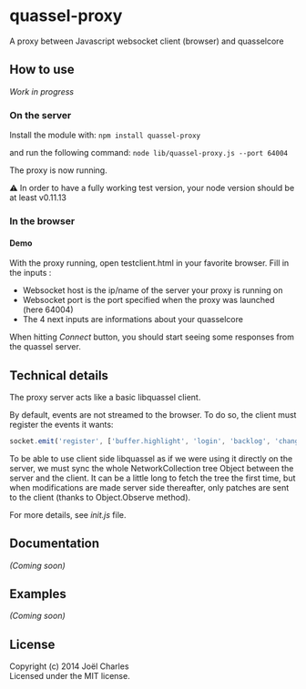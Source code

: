 # quassel-proxy

A proxy between Javascript websocket client (browser) and quasselcore

## How to use
_Work in progress_
### On the server
Install the module with: `npm install quassel-proxy`

and run the following command: `node lib/quassel-proxy.js --port 64004`

The proxy is now running.

:warning: In order to have a fully working test version, your node version should be at least v0.11.13

### In the browser
#### Demo
With the proxy running, open testclient.html in your favorite browser.
Fill in the inputs :
* Websocket host is the ip/name of the server your proxy is running on
* Websocket port is the port specified when the proxy was launched (here 64004)
* The 4 next inputs are informations about your quasselcore

When hitting _Connect_ button, you should start seeing some responses from the quassel server.

## Technical details
The proxy server acts like a basic libquassel client.

By default, events are not streamed to the browser. To do so, the client must register the events it wants:
```javascript
socket.emit('register', ['buffer.highlight', 'login', 'backlog', 'change']);
```

To be able to use client side libquassel as if we were using it directly on the server, we must sync the whole NetworkCollection tree Object between the server and the client.
It can be a little long to fetch the tree the first time, but when modifications are made server side thereafter, only patches are sent to the client (thanks to Object.Observe method).

For more details, see _init.js_ file.

## Documentation
_(Coming soon)_

## Examples
_(Coming soon)_

## License
Copyright (c) 2014 Joël Charles  
Licensed under the MIT license.
